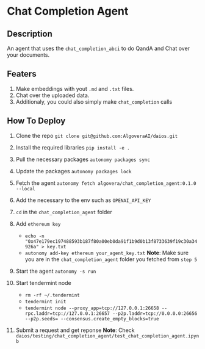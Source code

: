 # Chat Completion Agent

## Description

An agent that uses the `chat_completion_abci` to do QandA and Chat over your documents.

## Featers
1. Make embeddings with yout `.md` and `.txt` files. 
2. Chat over the uploaded data.
3. Additionaly, you could also simply make `chat_completion` calls

## How To Deploy
1. Clone the repo
`git clone git@github.com:AlgoveraAI/daios.git`

2. Install the required libraries
`pip install -e .`

3. Pull the necessary packages
`autonomy packages sync`

4. Update the packages
`autonomy packages lock`

5. Fetch the agent
    `autonomy fetch algovera/chat_completion_agent:0.1.0 --local`

6. Add the necessary to the env such as `OPENAI_API_KEY`

7. `cd` in the `chat_completion_agent` folder

8. Add `ethereum key`
    - `echo -n "0x47e179ec197488593b187f80a00eb0da91f1b9d0b13f8733639f19c30a34926a" > key.txt`
    - `autonomy add-key ethereum your_agent_key.txt`
    **Note**: Make sure you are in the `chat_completion_agent` folder you fetched from `step 5`

8. Start the agent
    `autonomy -s run`

9. Start tendermint node
    - `rm -rf ~/.tendermint`
    - `tendermint init`
    - `tendermint node --proxy_app=tcp://127.0.0.1:26658 --rpc.laddr=tcp://127.0.0.1:26657 --p2p.laddr=tcp://0.0.0.0:26656 --p2p.seeds= --consensus.create_empty_blocks=true`

9. Submit a request and get reponse 
    **Note**: Check `daios/testing/chat_completion_agent/test_chat_completion_agent.ipynb`
